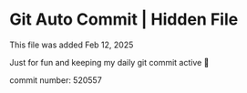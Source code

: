 # Git Auto Commit | Hidden File

This file was added Feb 12, 2025

Just for fun and keeping my daily git commit active 🤪

commit number: 520557
